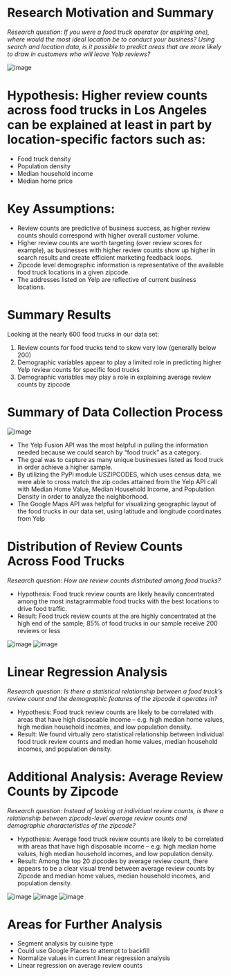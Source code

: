 # Research Motivation and Summary
*Research question: If you were a food truck operator (or aspiring one), where would the most ideal location be to conduct your business?
Using search and location data, is it possible to predict areas that are more likely to draw in customers who will leave Yelp reviews?*

![image](https://user-images.githubusercontent.com/69601778/118575355-22d0e100-b73b-11eb-842a-d03425120c3b.png)


# Hypothesis: Higher review counts across food trucks in Los Angeles can be explained at least in part by location-specific factors such as:
  * Food truck density
  * Population density
  * Median household income
  * Median home price

# Key Assumptions:
  * Review counts are predictive of business success, as higher review counts should correspond with higher overall customer volume.
  * Higher review counts are worth targeting (over review scores for example), as businesses with higher review counts show up higher in search results and create efficient marketing feedback loops.
  * Zipcode level demographic information is representative of the available food truck locations in a given zipcode.
  * The addresses listed on Yelp are reflective of current business locations.

# Summary Results
Looking at the nearly 600 food trucks in our data set:
1) Review counts for food trucks tend to skew very low (generally below 200)
2) Demographic variables appear to play a limited role in predicting higher Yelp review counts for specific food trucks
3) Demographic variables may play a role in explaining average review counts by zipcode

# Summary of Data Collection Process
![image](https://user-images.githubusercontent.com/69601778/118564253-d9759700-b724-11eb-9321-7093329ac194.png)

  * The Yelp Fusion API was the most helpful in pulling the information needed because we could search by “food truck” as a category.  
  * The goal was to capture as many unique businesses listed as food truck in order achieve a higher sample.
  * By utilizing the PyPi module USZIPCODES, which uses census data, we were able to cross match the zip codes attained from the Yelp API call with Median Home Value, Median Household Income, and Population Density in order to analyze the neighborhood.
  * The Google Maps API was helpful for visualizing geographic layout of the food trucks in our data set, using latitude and longitude coordinates from Yelp

# Distribution of Review Counts Across Food Trucks
*Research question: How are review counts distributed among food trucks?* 
  * Hypothesis: Food truck review counts are likely heavily concentrated among the most instagrammable food trucks with the best locations to drive food traffic.
  * Result: Food truck review counts at the are highly concentrated at the high end of the sample; 85% of food trucks in our sample receive 200 reviews or less
 
![image](https://user-images.githubusercontent.com/69601778/118564448-1e99c900-b725-11eb-86d3-f62c1dee7e5b.png)
![image](https://user-images.githubusercontent.com/69601778/118564473-2bb6b800-b725-11eb-87f7-aad54eb88956.png)

# Linear Regression Analysis
*Research question: Is there a statistical relationship between a food truck’s review count and the demographic features of the zipcode it operates in?*
  * Hypothesis: Food truck review counts are likely to be correlated with areas that have high disposable income – e.g. high median home values, high median household incomes, and low population density.
  * Result: We found virtually zero statistical relationship between individual food truck review counts and median home values, median household incomes, and population density.

# Additional Analysis: Average Review Counts by Zipcode
*Research question: Instead of looking at individual review counts, is there a relationship between zipcode-level average review counts and demographic characteristics of the zipcode?*
  * Hypothesis: Average food truck review counts are likely to be correlated with areas that have high disposable income – e.g. high median home values, high median household incomes, and low population density.
  * Result: Among the top 20 zipcodes by average review count, there appears to be a clear visual trend between average review counts by Zipcode and median home values, median household incomes, and population density.

![image](https://user-images.githubusercontent.com/69601778/118564699-a1bb1f00-b725-11eb-8d1d-2e29b2b0bf99.png)
![image](https://user-images.githubusercontent.com/69601778/118564767-c57e6500-b725-11eb-9c85-6d7d155bd95f.png)
![image](https://user-images.githubusercontent.com/69601778/118564779-cadbaf80-b725-11eb-92c6-51c6c881aa9c.png)

# Areas for Further Analysis
  * Segment analysis by cuisine type
  * Could use Google Places to attempt to backfill
  * Normalize values in current linear regression analysis
  * Linear regression on average review counts

 
